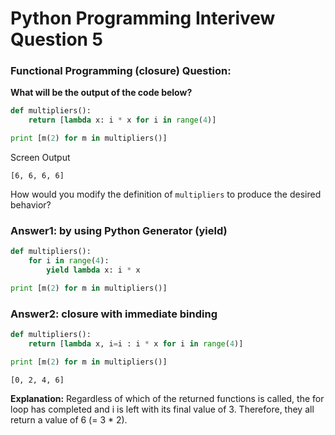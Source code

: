 # Python Programming Interivew Question 5

### Functional Programming (closure) Question:

**What will be the output of the code below?**


```python
def multipliers():
    return [lambda x: i * x for i in range(4)]

print [m(2) for m in multipliers()]
```

Screen Output
```
[6, 6, 6, 6]
```

How would you modify the definition of `multipliers` to produce the desired behavior?


### Answer1: by using Python Generator (yield)

```python
def multipliers():
    for i in range(4):
        yield lambda x: i * x

print [m(2) for m in multipliers()]
```

### Answer2: closure with immediate binding

```python
def multipliers():
    return [lambda x, i=i : i * x for i in range(4)]

print [m(2) for m in multipliers()]
```

```
[0, 2, 4, 6]
```

**Explanation:**
Regardless of which of the returned functions is called, the for loop has completed and i is left with its final value of 3. Therefore, they all return a value of 6 (= 3 * 2).